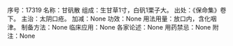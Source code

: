 序号：17319
名称：甘矾散
组成：生甘草1寸，白矾1栗子大。
出处：《保命集》卷下。
主治：太阴口疮。
加减：None
功效：None
用法用量：放口内，含化咽津。
制备方法：None
临床应用：None
各家论述：None
用药禁忌：None
附注：None
